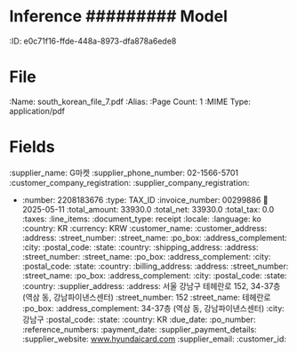 Inference
#########
Model
=====
:ID: e0c71f16-ffde-448a-8973-dfa878a6ede8

File
====
:Name: south_korean_file_7.pdf
:Alias:
:Page Count: 1
:MIME Type: application/pdf

Fields
======
:supplier_name: G마켓
:supplier_phone_number: 02-1566-5701
:customer_company_registration:
:supplier_company_registration:
  * :number: 2208183676
    :type: TAX_ID
:invoice_number: 00299886
:date: 2025-05-11
:total_amount: 33930.0
:total_net: 33930.0
:total_tax: 0.0
:taxes:
:line_items:
:document_type: receipt
:locale:
  :language: ko
  :country: KR
  :currency: KRW
:customer_name:
:customer_address:
  :address:
  :street_number:
  :street_name:
  :po_box:
  :address_complement:
  :city:
  :postal_code:
  :state:
  :country:
:shipping_address:
  :address:
  :street_number:
  :street_name:
  :po_box:
  :address_complement:
  :city:
  :postal_code:
  :state:
  :country:
:billing_address:
  :address:
  :street_number:
  :street_name:
  :po_box:
  :address_complement:
  :city:
  :postal_code:
  :state:
  :country:
:supplier_address:
  :address: 서울 강남구 테헤란로 152, 34-37층 (역삼 동, 강남파이낸스센터)
  :street_number: 152
  :street_name: 테헤란로
  :po_box:
  :address_complement: 34-37층 (역삼 동, 강남파이낸스센터)
  :city: 강남구
  :postal_code:
  :state:
  :country: KR
:due_date:
:po_number:
:reference_numbers:
:payment_date:
:supplier_payment_details:
:supplier_website: www.hyundaicard.com
:supplier_email:
:customer_id:
